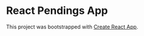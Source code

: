# React Pendings App

This project was bootstrapped with [Create React App](https://github.com/facebook/create-react-app).
